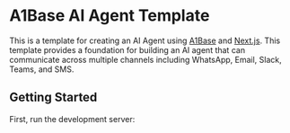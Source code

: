 # A1Base AI Agent Template

This is a template for creating an AI Agent using [A1Base](https://a1base.com) and [Next.js](https://nextjs.org). This template provides a foundation for building an AI agent that can communicate across multiple channels including WhatsApp, Email, Slack, Teams, and SMS.

## Getting Started

First, run the development server:

